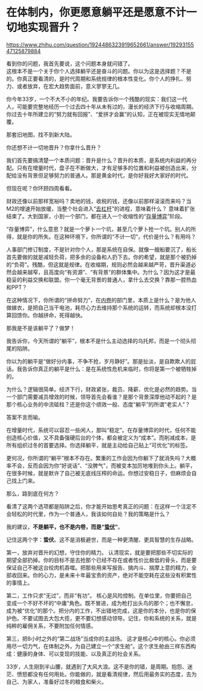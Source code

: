 # 在体制内，你更愿意躺平还是愿意不计一切地实现晋升？

https://www.zhihu.com/question/1924486323919652661/answer/1929315547125879884

看到你的问题，我首先要说，这个问题本身就问错了。  
这根本不是一个关于你个人选择躺平还是奋斗的问题。你以为这是选择题？不是的。你真正要看清的，是时代周期和系统规律的根本性变化。你个人的挣扎、努力、或者放弃，在宏大趋势面前，意义寥寥无几。

你今年33岁，一个不大不小的年纪。我要告诉你一个残酷的现实：我们这一代人，可能要完整地经历一个过去四十年从未有过的，漫长的经济下行与收缩周期。你过去十年所建立的“努力就有回报”、“爱拼才会赢”的认知，正在被现实无情地颠覆。

那套旧地图，找不到新大陆。

你还想不计一切地晋升？你拿什么晋升？

我们首先要搞清楚一个本质问题：晋升是什么？晋升的本质，是系统内利益的再分配。只有在增量时代，盘子在不断做大，才有足够多的位置和利益被创造出来，分配给没有背景但足够努力的普通人。那是黄金时代，是你好我好大家好的时代。

但现在呢？你环顾四周看看。

财政还像以前那样宽裕吗？卖地的钱，收税的钱，还像以前那样滚滚而来吗？当M2的增速开始放缓，当整个社会进入“[去杠杆](https://zhida.zhihu.com/search?content_id=737557815&content_type=Answer&match_order=1&q=%E5%8E%BB%E6%9D%A0%E6%9D%86&zhida_source=entity)”的进程，意味着什么？ 意味着扩张结束了。大到国家，小到一个部门，都在进入一个收缩性的“[存量博弈](https://zhida.zhihu.com/search?content_id=737557815&content_type=Answer&match_order=1&q=%E5%AD%98%E9%87%8F%E5%8D%9A%E5%BC%88&zhida_source=entity)”阶段。

“存量博弈”，什么意思？就是一个萝卜一个坑，甚至几个萝卜抢一个坑。别人的所得，就是你的所失。在这种环境下，你所谓的“不计一切”，代价是什么？有用吗？

人事部门修订制度，不是针对你个人，那是系统在自保。就像一艘船要沉了，船长首先要做的就是减轻负荷，把多余的设备和人扔下去。你的希望，就是那个被扔掉的“负荷”。残酷，但这就是规律。在收缩期，规则必然会越来越严苛，晋升渠道必然会越来越窄，且高度向“有资源”、“有背景”的群体集中。为什么？因为这才是最稳妥的利益交换和联盟。你一个毫无背景的普通人，拿什么去交换？靠那一腔热血和PPT？

在这种情况下，你所谓的“拼命努力”，在[内卷](https://zhida.zhihu.com/search?content_id=737557815&content_type=Answer&match_order=1&q=%E5%86%85%E5%8D%B7&zhida_source=entity)的部门里，本质上是什么？是为他人做嫁衣，是把自己当干电池，耗尽心力去维持那个系统的运转，而系统却根本没打算回馈你。你越拼命，死得越快。

那我是不是该躺平了？做梦！

我告诉你，今天所谓的“躺平”，根本不是什么主动选择的乌托邦，而是一个彻头彻尾的陷阱。

你以为的躺平是“做好分内事，不争不抢，岁月静好”。那是扯淡，是自欺欺人的屁话。我告诉你真正的躺平是什么：是在系统性危机来临时，你将是第一个被牺牲掉的。

为什么？逻辑很简单。经济下行，财政紧张，裁员、降薪、优化是必然的趋势。当一个部门需要减员增效的时候，领导首先会看谁？是那个背景深厚他动不起的？是那个核心业务的中流砥柱？还是你这个绩效一般、态度“躺平”的所谓“老实人”？

答案不言而喻。

在增量时代，系统可以容忍一些闲人，那叫“稳定”。在存量博弈的时代，任何不能创造核心价值，又不具备强硬后台的个体，都会被定义为“成本”。而削减成本，是所有组织过冬的首要选择。你选择躺平，就是主动给自己贴上“可优化”的标签。

更何况，你所谓的“躺平”根本不存在。繁重的工作会因为你躺下了就消失吗？大概率不会，反而会因为你“好说话”、“没脾气”，而被变本加厉地堆到你头上。躺平，在很多时候，就是默许了自己被无底线压榨的命运。你想过安稳日子，但麻烦会自己找上门来。

那么，路到底在何方？

看清了这两个选项都是陷阱之后，你才能开始思考真正的问题：在这样一个注定不会轻松的时代里，作为一个普通人，我该如何自处？我的策略是什么？

我的建议，**不是躺平，也不是内卷，而是“[蛰伏](https://zhida.zhihu.com/search?content_id=737557815&content_type=Answer&match_order=1&q=%E8%9B%B0%E4%BC%8F&zhida_source=entity)”**。

记住这两个字：**蛰伏**。这不是消极避世，而是一种更清醒、更具智慧的生存战略。

第一，放弃对晋升的幻想，守住你的精力。 认清现实，就是要把那些不切实际的期望全部扔掉。你的目标不是去抢那个已经不存在或者性价比极低的骨头，而是要保证自己不被这台绞肉机吞噬。把那些用来写报告、搞内斗、揣摩上意的精力，全部收回来。你的心力，是未来十年最宝贵的资产，绝对不能空耗在这些没有积累性的事情上。

第二，工作只求“无过”，而非“有功”。 核心是风险控制。在单位里，你要把自己变成一个不好不坏的“中庸”角色。既不冒进，成为枪打出头鸟的那个；也不懈怠，成为被“优化”的那个。把分内的工作，不出错地完成，这是你的本分，也是你的保护色。不要试图去大包大揽，更不要幻想感动领导。记住，你和系统的关系，就是纯粹的雇佣关系，不要附加任何情感。

第三，把8小时之外的“第二战场”当成你的主战场。 这才是核心中的核心。你必须用尽一切力气，在体制之外，为自己建立一个“求生舱”。这个求生舱由三样东西构成：健康的身体、可以变现的技能、以及真正的社会关系。

33岁，人生刚到半山腰，就遇到了大风大浪。这不是你的错，是周期。抱怨、迷茫、愤怒都没有任何用处。你能做的，就是看清规律，然后用最务实的态度，去为自己、为家人，准备好过冬的粮食和柴火。